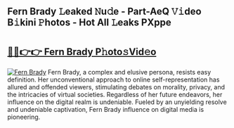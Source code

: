## Fern Brady 𝙻eaked 𝙽u𝚍e - Part-AeQ 𝚅𝚒deo B𝚒kini 𝙿hotos - Hot All 𝙻eaks PXppe

# <h2><a href="http://ld09gu1.urlbe.top/?page=Fern+Brady">🔗🔗👉👉 Fern Brady P𝚑oto𝚜Vid𝚎o</a></h2>

[![Fern Brady](https://i.imgur.com/eBuTRDB.gif)](http://ld09gu1.urlbe.top/?page=Fern+Brady)
Fern Brady, a complex and elusive persona, resists easy definition. Her unconventional approach to online self-representation has allured and offended viewers, stimulating debates on morality, privacy, and the intricacies of virtual societies. Regardless of her future endeavors, her influence on the digital realm is undeniable. Fueled by an unyielding resolve and undeniable captivation, Fern Brady influence on digital media is pioneering.
